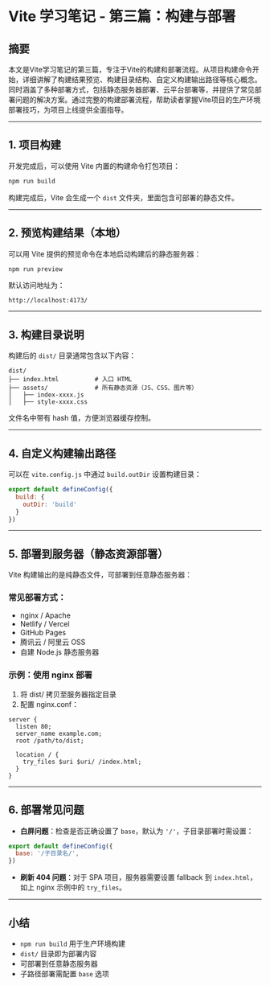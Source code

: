 # Vite 学习笔记 - 第三篇：构建与部署

## 摘要

本文是Vite学习笔记的第三篇，专注于Vite的构建和部署流程。从项目构建命令开始，详细讲解了构建结果预览、构建目录结构、自定义构建输出路径等核心概念。同时涵盖了多种部署方式，包括静态服务器部署、云平台部署等，并提供了常见部署问题的解决方案。通过完整的构建部署流程，帮助读者掌握Vite项目的生产环境部署技巧，为项目上线提供全面指导。

---

## 1. 项目构建

开发完成后，可以使用 Vite 内置的构建命令打包项目：

```bash
npm run build
```

构建完成后，Vite 会生成一个 `dist` 文件夹，里面包含可部署的静态文件。

---

## 2. 预览构建结果（本地）

可以用 Vite 提供的预览命令在本地启动构建后的静态服务器：

```bash
npm run preview
```

默认访问地址为：

```
http://localhost:4173/
```

---

## 3. 构建目录说明

构建后的 `dist/` 目录通常包含以下内容：

```
dist/
├── index.html          # 入口 HTML
├── assets/             # 所有静态资源（JS、CSS、图片等）
│   ├── index-xxxx.js
│   ├── style-xxxx.css
```

文件名中带有 hash 值，方便浏览器缓存控制。

---

## 4. 自定义构建输出路径

可以在 `vite.config.js` 中通过 `build.outDir` 设置构建目录：

```js
export default defineConfig({
  build: {
    outDir: 'build'
  }
})
```

---

## 5. 部署到服务器（静态资源部署）

Vite 构建输出的是纯静态文件，可部署到任意静态服务器：

### 常见部署方式：

- nginx / Apache
- Netlify / Vercel
- GitHub Pages
- 腾讯云 / 阿里云 OSS
- 自建 Node.js 静态服务器

### 示例：使用 nginx 部署

1. 将 dist/ 拷贝至服务器指定目录
2. 配置 nginx.conf：

```nginx
server {
  listen 80;
  server_name example.com;
  root /path/to/dist;

  location / {
    try_files $uri $uri/ /index.html;
  }
}
```

---

## 6. 部署常见问题

- **白屏问题**：检查是否正确设置了 `base`，默认为 `'/'`，子目录部署时需设置：

```js
export default defineConfig({
  base: '/子目录名/',
})
```

- **刷新 404 问题**：对于 SPA 项目，服务器需要设置 fallback 到 `index.html`，如上 nginx 示例中的 `try_files`。

---

## 小结

- `npm run build` 用于生产环境构建
- `dist/` 目录即为部署内容
- 可部署到任意静态服务器
- 子路径部署需配置 `base` 选项
